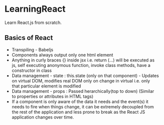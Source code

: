 # LearningReact
Learn React.js from scratch.

## Basics of React

* Transpiling  - Babeljs
* Components always output only one html element
* Anything in curly braces {} inside jsx i.e. return (...) will be executed as js, self executing anonymous function, invoke class methods, have a constructor in class
* Data management - state : this.state (only on that component) - Updates on virtual DOM, modifies real DOM only on change in virtual i.e. only that particular element is modified
* Data management - props : Passed herarchically(top to down) (Similar to properties or attributes in HTML tags)
* If a component is only aware of the data it needs and the event(s) it needs to fire when things change, it can be extremely decoupled from the rest of the application and less prone to break as the React JS application changes over time.
